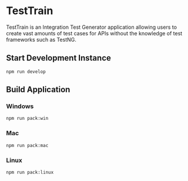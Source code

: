 # TestTrain
TestTrain is an Integration Test Generator application allowing users to create vast amounts of test cases for APIs without the knowledge of test frameworks such as TestNG.

## Start Development Instance

`npm run develop`

## Build Application

### Windows
```npm run pack:win```

### Mac
```npm run pack:mac```

### Linux
```npm run pack:linux```
